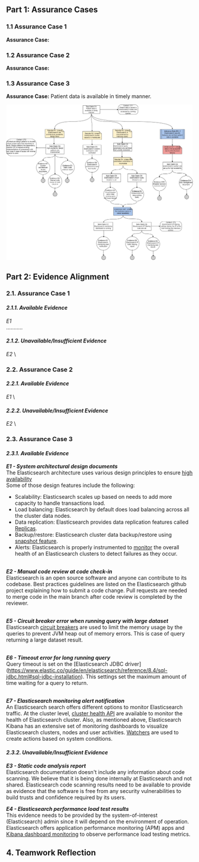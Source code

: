 ## Part 1: Assurance Cases
### 1.1 Assurance Case 1
**Assurance Case:** 

### 1.2 Assurance Case 2
**Assurance Case:** 

### 1.3 Assurance Case 3
**Assurance Case:** Patient data is available in timely manner.

![Availability Assurance Case](/images/Availability_Assurance_Case.jpg)


## Part 2: Evidence Alignment
### 2.1. Assurance Case 1

#### *2.1.1. Available Evidence*
*E1* \
 ...........

#### *2.1.2. Unavailable/Insufficient Evidence*
*E2* \

### 2.2. Assurance Case 2

#### *2.2.1. Available Evidence*
*E1* \

#### *2.2.2. Unavailable/Insufficient Evidence*
*E2* \

### 2.3. Assurance Case 3

#### *2.3.1. Available Evidence*
***E1 - System architectural design documents*** \
The Elasticsearch architecture uses various design principles to ensure [high availability](https://www.elastic.co/guide/en/elasticsearch/reference/current/high-availability.html) <br/>
Some of those design features include the following:
- Scalability: Elasticsearch scales up based on needs to add more capacity to handle transactions load.
- Load balancing: Elasticsearch by default does load balancing across all the cluster data nodes.  
- Data replication: Elasticsearch provides data replication features called [Replicas](https://www.elastic.co/guide/en/elasticsearch/reference/current/index-modules.html). 
- Backup/restore: Elasticsearch cluster data backup/restore using [snapshot feature](https://www.elastic.co/guide/en/elasticsearch/reference/master/snapshot-restore.html).
- Alerts: Elasticsearch is properly instrumented to [monitor](https://www.elastic.co/guide/en/kibana/current/kibana-alerts.html) the overall health of an Elasticsearch clusters to detect failures as they occur. <br/><br/>

***E2 - Manual code review at code check-in*** \
Elasticsearch is an open source software and anyone can contribute to its codebase.
Best practices guidelines are listed on the Elasticsearch github project explaining how to submit a code change.
Pull requests are needed to merge code in the main branch after code review is completed by the reviewer.  <br/><br/>

***E5 - Circuit breaker error when running query with large dataset*** \
Elasticsearch [circuit breakers](https://www.elastic.co/guide/en/elasticsearch/reference/current/circuit-breaker.html) are used to limit the memory usage by the queries to prevent JVM heap out of memory errors. This is case of query returning a large dataset result. <br/><br/>

***E6 - Timeout error for long running query*** \
Query timeout is set on the [Elasticsearch JDBC driver]
(https://www.elastic.co/guide/en/elasticsearch/reference/8.4/sql-jdbc.html#sql-jdbc-installation).
This settings set the maximum amount of time waiting for a query to return. <br/><br/>

***E7 - Elasticsearch  monitoring alert notification*** \
An Elasticsearch search offers different options to monitor Elasticsearch traffic. 
At the cluster level, [cluster health API](https://www.elastic.co/guide/en/elasticsearch/reference/8.4/cluster-health.html)
are available to monitor the health of Elasticsearch cluster. Also, as mentioned above, Elasticsearch Kibana has an extensive set of monitoring dashboards to visualize Elasticsearch clusters, nodes and user activities. [Watchers](https://www.elastic.co/guide/en/kibana/current/watcher-ui.html) are used to create actions based on system conditions.

#### *2.3.2. Unavailable/Insufficient Evidence*
***E3 - Static code analysis report*** \
Elasticsearch documentation doesn't include any information about code scanning.
We believe that it is being done internally at Elasticsearch and not shared.
Elasticsearch code scanning results need to be available to provide as evidence that the software is free from any security vulnerabilities
to build trusts and confidence required by its users. 

***E4 - Elasticsearch performance load test results*** \
This evidence needs to be provided by the system-of-interest (Elasticsearch) admin since it will depend on the environment of operation. 
Elasticsearch offers application performance monitoring (APM) apps and [Kibana dashboard monitoring](https://www.elastic.co/guide/en/kibana/current/elasticsearch-metrics.html) to observe performance load testing metrics. 

## 4. Teamwork Reflection


